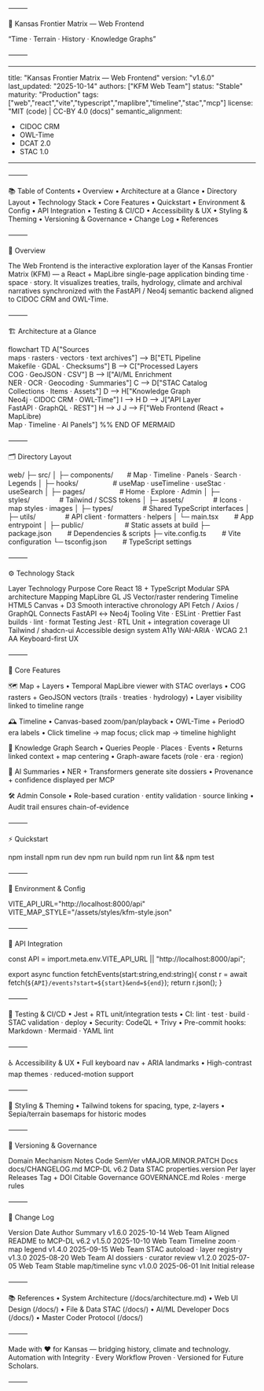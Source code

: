 
⸻

🧩 Kansas Frontier Matrix — Web Frontend

“Time · Terrain · History · Knowledge Graphs”


⸻


---
title: "Kansas Frontier Matrix — Web Frontend"
version: "v1.6.0"
last_updated: "2025-10-14"
authors: ["KFM Web Team"]
status: "Stable"
maturity: "Production"
tags: ["web","react","vite","typescript","maplibre","timeline","stac","mcp"]
license: "MIT (code) | CC-BY 4.0 (docs)"
semantic_alignment:
  - CIDOC CRM
  - OWL-Time
  - DCAT 2.0
  - STAC 1.0
---


⸻

📚 Table of Contents
	•	Overview
	•	Architecture at a Glance
	•	Directory Layout
	•	Technology Stack
	•	Core Features
	•	Quickstart
	•	Environment & Config
	•	API Integration
	•	Testing & CI/CD
	•	Accessibility & UX
	•	Styling & Theming
	•	Versioning & Governance
	•	Change Log
	•	References

⸻

🧭 Overview

The Web Frontend is the interactive exploration layer of the Kansas Frontier Matrix (KFM) — a React + MapLibre single-page application binding time · space · story.
It visualizes treaties, trails, hydrology, climate and archival narratives synchronized with the FastAPI / Neo4j semantic backend aligned to CIDOC CRM and OWL-Time.

⸻

🏗️ Architecture at a Glance

flowchart TD
  A["Sources<br/>maps · rasters · vectors · text archives"]
    --> B["ETL Pipeline<br/>Makefile · GDAL · Checksums"]
  B --> C["Processed Layers<br/>COG · GeoJSON · CSV"]
  B --> I["AI/ML Enrichment<br/>NER · OCR · Geocoding · Summaries"]
  C --> D["STAC Catalog<br/>Collections · Items · Assets"]
  D --> H["Knowledge Graph<br/>Neo4j · CIDOC CRM · OWL-Time"]
  I --> H
  D --> J["API Layer<br/>FastAPI · GraphQL · REST"]
  H --> J
  J --> F["Web Frontend (React + MapLibre)<br/>Map · Timeline · AI Panels"]
%% END OF MERMAID


⸻

🗂️ Directory Layout

web/
├─ src/
│  ├─ components/  # Map · Timeline · Panels · Search · Legends
│  ├─ hooks/     # useMap · useTimeline · useStac · useSearch
│  ├─ pages/     # Home · Explore · Admin
│  ├─ styles/     # Tailwind / SCSS tokens
│  ├─ assets/     # Icons · map styles · images
│  ├─ types/      # Shared TypeScript interfaces
│  ├─ utils/      # API client · formatters · helpers
│  └─ main.tsx     # App entrypoint
│
├─ public/      # Static assets at build
├─ package.json    # Dependencies & scripts
├─ vite.config.ts   # Vite configuration
└─ tsconfig.json   # TypeScript settings


⸻

⚙️ Technology Stack

Layer	Technology	Purpose
Core	React 18 + TypeScript	Modular SPA architecture
Mapping	MapLibre GL JS	Vector/raster rendering
Timeline	HTML5 Canvas + D3	Smooth interactive chronology
API	Fetch / Axios / GraphQL	Connects FastAPI ↔ Neo4j
Tooling	Vite · ESLint · Prettier	Fast builds · lint · format
Testing	Jest · RTL	Unit + integration coverage
UI	Tailwind / shadcn-ui	Accessible design system
A11y	WAI-ARIA · WCAG 2.1 AA	Keyboard-first UX


⸻

🧩 Core Features

🗺️ Map + Layers
	•	Temporal MapLibre viewer with STAC overlays
	•	COG rasters + GeoJSON vectors (trails · treaties · hydrology)
	•	Layer visibility linked to timeline range

🕰️ Timeline
	•	Canvas-based zoom/pan/playback
	•	OWL-Time + PeriodO era labels
	•	Click timeline → map focus; click map → timeline highlight

🔎 Knowledge Graph Search
	•	Queries People · Places · Events
	•	Returns linked context + map centering
	•	Graph-aware facets (role · era · region)

🤖 AI Summaries
	•	NER + Transformers generate site dossiers
	•	Provenance + confidence displayed per MCP

🛠️ Admin Console
	•	Role-based curation · entity validation · source linking
	•	Audit trail ensures chain-of-evidence

⸻

⚡ Quickstart

npm install
npm run dev
npm run build
npm run lint && npm test


⸻

🔧 Environment & Config

VITE_API_URL="http://localhost:8000/api"
VITE_MAP_STYLE="/assets/styles/kfm-style.json"


⸻

🔌 API Integration

const API = import.meta.env.VITE_API_URL || "http://localhost:8000/api";

export async function fetchEvents(start:string,end:string){
 const r = await fetch(`${API}/events?start=${start}&end=${end}`);
 return r.json();
}


⸻

🧪 Testing & CI/CD
	•	Jest + RTL unit/integration tests
	•	CI: lint · test · build · STAC validation · deploy
	•	Security: CodeQL + Trivy
	•	Pre-commit hooks: Markdown · Mermaid · YAML lint

⸻

♿ Accessibility & UX
	•	Full keyboard nav + ARIA landmarks
	•	High-contrast map themes · reduced-motion support

⸻

🎨 Styling & Theming
	•	Tailwind tokens for spacing, type, z-layers
	•	Sepia/terrain basemaps for historic modes

⸻

🧭 Versioning & Governance

Domain	Mechanism	Notes
Code	SemVer	vMAJOR.MINOR.PATCH
Docs	docs/CHANGELOG.md	MCP-DL v6.2
Data	STAC properties.version	Per layer
Releases	Tag + DOI	Citable
Governance	GOVERNANCE.md	Roles · merge rules


⸻

🧾 Change Log

Version	Date	Author	Summary
v1.6.0	2025-10-14	Web Team	Aligned README to MCP-DL v6.2
v1.5.0	2025-10-10	Web Team	Timeline zoom · map legend
v1.4.0	2025-09-15	Web Team	STAC autoload · layer registry
v1.3.0	2025-08-20	Web Team	AI dossiers · curator review
v1.2.0	2025-07-05	Web Team	Stable map/timeline sync
v1.0.0	2025-06-01	Init	Initial release


⸻

📚 References
	•	System Architecture (/docs/architecture.md)
	•	Web UI Design (/docs/)
	•	File & Data STAC (/docs/)
	•	AI/ML Developer Docs (/docs/)
	•	Master Coder Protocol (/docs/)

⸻

Made with ❤️ for Kansas — bridging history, climate and technology.
Automation with Integrity · Every Workflow Proven · Versioned for Future Scholars.

⸻
